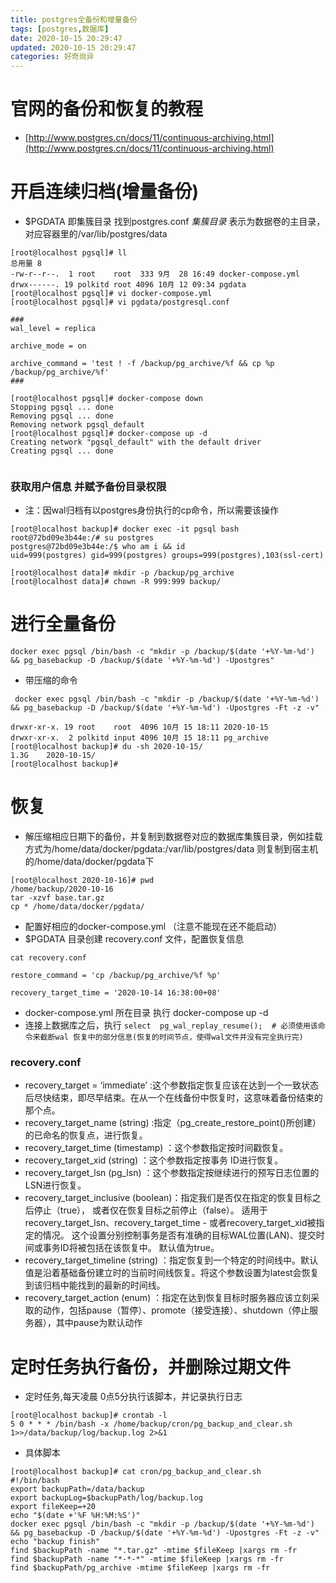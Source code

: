 ```yaml
---
title: postgres全备份和增量备份
tags: [postgres,数据库]
date: 2020-10-15 20:29:47
updated: 2020-10-15 20:29:47
categories: 好奇尚异
---
```



# 官网的备份和恢复的教程
- [http://www.postgres.cn/docs/11/continuous-archiving.html](http://www.postgres.cn/docs/11/continuous-archiving.html)

# 开启连续归档(增量备份)
- $PGDATA 即集簇目录 找到postgres.conf
*集簇目录* 表示为数据卷的主目录，对应容器里的/var/lib/postgres/data
```shell_script
[root@localhost pgsql]# ll
总用量 8
-rw-r--r--.  1 root    root  333 9月  28 16:49 docker-compose.yml
drwx------. 19 polkitd root 4096 10月 12 09:34 pgdata
[root@localhost pgsql]# vi docker-compose.yml 
[root@localhost pgsql]# vi pgdata/postgresql.conf 

###
wal_level = replica

archive_mode = on

archive_command = 'test ! -f /backup/pg_archive/%f && cp %p /backup/pg_archive/%f'
###

[root@localhost pgsql]# docker-compose down
Stopping pgsql ... done
Removing pgsql ... done
Removing network pgsql_default
[root@localhost pgsql]# docker-compose up -d
Creating network "pgsql_default" with the default driver
Creating pgsql ... done


```

### 获取用户信息 并赋予备份目录权限
- 注：因wal归档有以postgres身份执行的cp命令，所以需要该操作
```shell_script
[root@localhost backup]# docker exec -it pgsql bash
root@72bd09e3b44e:/# su postgres
postgres@72bd09e3b44e:/$ who am i && id
uid=999(postgres) gid=999(postgres) groups=999(postgres),103(ssl-cert)
```

```shell_script
[root@localhost data]# mkdir -p /backup/pg_archive
[root@localhost data]# chown -R 999:999 backup/
```

# 进行全量备份
```shell_script
docker exec pgsql /bin/bash -c "mkdir -p /backup/$(date '+%Y-%m-%d') && pg_basebackup -D /backup/$(date '+%Y-%m-%d') -Upostgres" 

```
- 带压缩的命令
```shell_script
 docker exec pgsql /bin/bash -c "mkdir -p /backup/$(date '+%Y-%m-%d') && pg_basebackup -D /backup/$(date '+%Y-%m-%d') -Upostgres -Ft -z -v"
```


```shell_script
drwxr-xr-x. 19 root    root  4096 10月 15 18:11 2020-10-15
drwxr-xr-x.  2 polkitd input 4096 10月 15 18:11 pg_archive
[root@localhost backup]# du -sh 2020-10-15/
1.3G    2020-10-15/
[root@localhost backup]#
```


# 恢复
- 解压缩相应日期下的备份，并复制到数据卷对应的数据库集簇目录，例如挂载方式为/home/data/docker/pgdata:/var/lib/postgres/data 则复制到宿主机的/home/data/docker/pgdata下
```
[root@localhost 2020-10-16]# pwd
/home/backup/2020-10-16
tar -xzvf base.tar.gz
cp * /home/data/docker/pgdata/
```
- 配置好相应的docker-compose.yml （注意不能现在还不能启动）
- $PGDATA 目录创建 recovery.conf 文件，配置恢复信息
```shell_script
cat recovery.conf

restore_command = 'cp /backup/pg_archive/%f %p'                    

recovery_target_time = '2020-10-14 16:38:00+08'

```
- docker-compose.yml 所在目录 执行 docker-compose up -d
- 连接上数据库之后，执行 `select  pg_wal_replay_resume();  # 必须使用该命令来截断wal 恢复中的部分信息(恢复的时间节点，使得wal文件并没有完全执行完)`
### recovery.conf
- recovery_target = ‘immediate’ :这个参数指定恢复应该在达到一个一致状态后尽快结束，即尽早结束。在从一个在线备份中恢复时，这意味着备份结束的那个点。
- recovery_target_name (string) :指定（pg_create_restore_point()所创建）的已命名的恢复点，进行恢复。
- recovery_target_time (timestamp) ：这个参数指定按时间戳恢复。
- recovery_target_xid (string) ：这个参数指定按事务 ID进行恢复。
- recovery_target_lsn (pg_lsn) ：这个参数指定按继续进行的预写日志位置的LSN进行恢复。
- recovery_target_inclusive (boolean)：指定我们是否仅在指定的恢复目标之后停止（true）， 或者仅在恢复目标之前停止（false）。 适用于recovery_target_lsn、recovery_target_time - 或者recovery_target_xid被指定的情况。 这个设置分别控制事务是否有准确的目标WAL位置(LAN)、提交时间或事务ID将被包括在该恢复中。 默认值为true。
- recovery_target_timeline (string) ：指定恢复到一个特定的时间线中。默认值是沿着基础备份建立时的当前时间线恢复。将这个参数设置为latest会恢复到该归档中能找到的最新的时间线。
- recovery_target_action (enum) ：指定在达到恢复目标时服务器应该立刻采取的动作，包括pause（暂停）、promote（接受连接）、shutdown（停止服务器），其中pause为默认动作



# 定时任务执行备份，并删除过期文件
- 定时任务,每天凌晨 0点5分执行该脚本，并记录执行日志
```shell_script
[root@localhost backup]# crontab -l
5 0 * * * /bin/bash -x /home/backup/cron/pg_backup_and_clear.sh 1>>/data/backup/log/backup.log 2>&1
```

- 具体脚本
```shell_script
[root@localhost backup]# cat cron/pg_backup_and_clear.sh 
#!/bin/bash
export backupPath=/data/backup
export backupLog=$backupPath/log/backup.log
export fileKeep=+20
echo "$(date +'%F %H:%M:%S')"
docker exec pgsql /bin/bash -c "mkdir -p /backup/$(date '+%Y-%m-%d') && pg_basebackup -D /backup/$(date '+%Y-%m-%d') -Upostgres -Ft -z -v"
echo "backup finish"
find $backupPath -name "*.tar.gz" -mtime $fileKeep |xargs rm -fr
find $backupPath -name "*-*-*" -mtime $fileKeep |xargs rm -fr
find $backupPath/pg_archive -mtime $fileKeep |xargs rm -fr
```